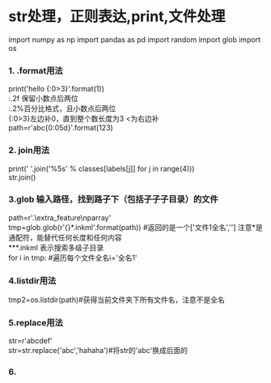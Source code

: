 # str处理，正则表达,print,文件处理
import numpy as np
import pandas as pd
import random
import glob
import os

### 1.  .format用法  
print('hello {:0>3}'.format(1))  
:.2f 保留小数点后两位  
:.2%百分比格式，且小数点后两位  
{:0>3}左边补0，直到整个数长度为3   <为右边补  
path=r'abc{0:05d}'.format(123)  


### 2. join用法  
print(' '.join('%5s' % classes[labels[j]] for j in range(4)))  
str.join()  

### 3.glob 输入路径，找到路子下（包括子子子目录）的文件  
path=r'.\extra_feature\nparray'  
tmp=glob.glob(r'{}\*.inkml'.format(path))  #返回的是一个['文件1全名','']
注意*是通配符，能替代任何长度和任何内容  
\*\*\*.inkml 表示搜索多级子目录  
for i in tmp:  #遍历每个文件全名i='全名1'  


### 4.listdir用法  
tmp2=os.listdir(path)#获得当前文件夹下所有文件名，注意不是全名  


### 5.replace用法  
str=r'abcdef'  
str=str.replace('abc','hahaha')#将str的'abc'换成后面的  

### 6.






































